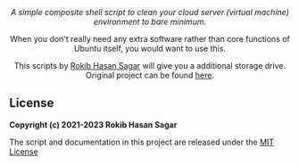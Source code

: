 <div align="center">
  <i>A simple composite shell script to clean your cloud server (virtual machine) environment to bare minimum.</i>

  When you don't really need any extra software rather than core functions of Ubuntu itself, you would want to use this.

  This scripts by [Rokib Hasan Sagar](https://github.com/rokibhasansagar) will give you a additional storage drive. Original project can be found [here](https://github.com/rokibhasansagar/slimhub_actions).
</div>

<h2>License</h2>

<b>Copyright (c) 2021-2023 Rokib Hasan Sagar</b>

The script and documentation in this project are released under the [MIT License](LICENSE)
